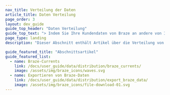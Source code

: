 ```yaml
---
nav_title: Verteilung der Daten
article_title: Daten Verteilung
page_order: 3
layout: dev_guide
guide_top_header: "Daten Verteilung"
guide_top_text: "> Indem Sie Ihre Kundendaten von Braze an andere von Ihnen verwendete Tools wie ein Data Warehouse oder eine Analytics-Plattform senden, können Sie alles synchronisieren, um bessere Insights und Messaging-Entscheidungen für Ihr gesamtes Unternehmen zu erhalten."
page_type: landing
description: "Dieser Abschnitt enthält Artikel über die Verteilung von Daten in der Braze Data Platform."

guide_featured_title: "Abschnittsartikel"
guide_featured_list:
  - name: Braze-Currents
    link: /docs/user_guide/data/distribution/braze_currents/
    image: /assets/img/braze_icons/waves.svg
  - name: Exportieren von Braze-Daten
    link: /docs/user_guide/data/distribution/export_braze_data/
    image: /assets/img/braze_icons/file-download-01.svg
---
```

<br><br>
